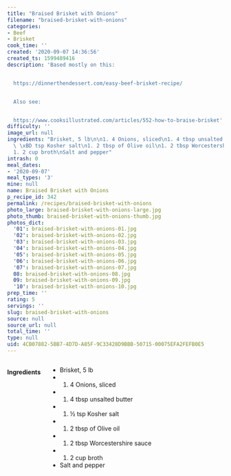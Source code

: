 ```yaml
---
title: "Braised Brisket with Onions"
filename: "braised-brisket-with-onions"
categories:
- Beef
- Brisket
cook_time: ''
created: '2020-09-07 14:36:56'
created_ts: 1599489416
description: 'Based mostly on this:


  https://dinnerthendessert.com/easy-beef-brisket-recipe/


  Also see:


  https://www.cooksillustrated.com/articles/552-how-to-braise-brisket'
difficulty: ''
image_url: null
ingredients: "Brisket, 5 lb\n\n1. 4 Onions, sliced\n1. 4 tbsp unsalted butter\n1.\
  \ \xBD tsp Kosher salt\n1. 2 tbsp of Olive oil\n1. 2 tbsp Worcestershire sauce\n\
  1. 2 cup broth\nSalt and pepper"
intrash: 0
meal_dates:
- '2020-09-07'
meal_types: '3'
mine: null
name: Braised Brisket with Onions
p_recipe_id: 342
permalink: /recipes/braised-brisket-with-onions
photo_large: braised-brisket-with-onions-large.jpg
photo_thumb: braised-brisket-with-onions-thumb.jpg
photos_dict:
  '01': braised-brisket-with-onions-01.jpg
  '02': braised-brisket-with-onions-02.jpg
  '03': braised-brisket-with-onions-03.jpg
  '04': braised-brisket-with-onions-04.jpg
  '05': braised-brisket-with-onions-05.jpg
  '06': braised-brisket-with-onions-06.jpg
  '07': braised-brisket-with-onions-07.jpg
  08: braised-brisket-with-onions-08.jpg
  09: braised-brisket-with-onions-09.jpg
  '10': braised-brisket-with-onions-10.jpg
prep_time: ''
rating: 5
servings: ''
slug: braised-brisket-with-onions
source: null
source_url: null
total_time: ''
type: null
uid: 4CB07882-5BB7-4D7D-A85F-9C33428D9BBB-50715-00075EFA2FEFB0E5
---
```

<div class="large-8 medium-7 columns" id="writeup">	</div><!-- #writeup -->
</div><!-- #row-one -->
<div class="row" id="row-two">	<div class="medium-4 small-5 columns" id="ingredients"><h4>Ingredients</h4><div class="box box-ingredients content"><ul>
<li>Brisket, 5 lb</li>
<li>
<ol>
<li>4 Onions, sliced</li>
</ol>
</li>
<li>
<ol>
<li>4 tbsp unsalted butter</li>
</ol>
</li>
<li>
<ol>
<li>½ tsp Kosher salt</li>
</ol>
</li>
<li>
<ol>
<li>2 tbsp of Olive oil</li>
</ol>
</li>
<li>
<ol>
<li>2 tbsp Worcestershire sauce</li>
</ol>
</li>
<li>
<ol>
<li>2 cup broth</li>
</ol>
</li>
<li>Salt and pepper</li>
</ul>
</div>	</div>	<div class="medium-6 small-7 columns" id="directions">	</div>